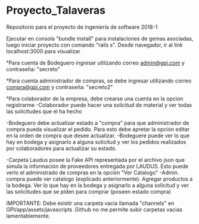 # Proyecto_Talaveras
Repositorio para el proyecto de ingeniería de software 2018-1

Ejecutar en consola "bundle install" para instalaciones de gemas asociadas, luego iniciar proyecto con comando "rails s". 
Desde navegador, ir al link localhost:3000 para visualizar

°Para cuenta de Bodeguero ingresar utilizando correo admin@gpi.com y contraseña: "secreto"

°Para cuenta administrador de compras, se debe ingresar utilizando correo compra@gpi.com y contraseña: "secreto2"

°Para colaborador de la empresa, debe crearse una cuenta en la opcion registrarme
-Colaborador puede hacer una solicitud de material y ver todas las solicitudes que el ha hecho 

-Bodeguero debe actualizar estado a "compra" para que administrador de compra pueda visualizar el pedido. Para esto debe apretar la opción editar en la orden de compra que desee actualizar.
-Bodeguere puede ver lo que hay en bodega y asignarlo a alguna solicitud y ver los pedidos realizados por colaboradores para actualizar su estado.

-Carpeta Laudus posee la Fake API representada por el archivo json que simula la información de proveedores entregada por LAUDUS. Esto puede verlo el administrado de compras en la opción "Ver Catalogo"
-Admin. compra puede ver catalogo (explicado anteriormente). Agregar productos a la bodega. Ver lo que hay en la bodega y asignarlo a alguna solicitud y ver las solicitudes que se piden para comprar (poseen estado compra)


IMPORTANTE: Debe existir una carpeta vacia llamada "channels" en GPI/app/assets/javascripts  .Github no me permite subir carpetas vacias lamentablemente.
